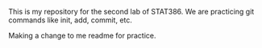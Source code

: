 This is my repository for the second lab of STAT386.  We are practicing git commands like init, add, commit, etc.

Making a change to me readme for practice.
